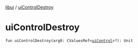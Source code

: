 [libui](index.md) / [uiControlDestroy](./ui-control-destroy.md)

# uiControlDestroy

`fun uiControlDestroy(arg0: CValuesRef<`[`uiControl`](ui-control/index.md)`>?): Unit`